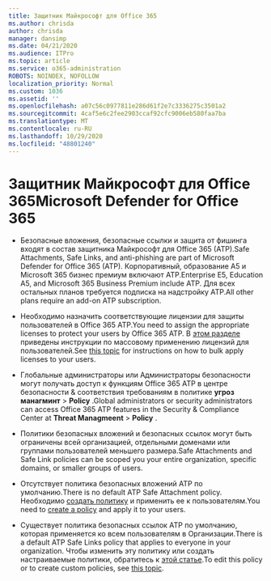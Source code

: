 ```yaml
---
title: Защитник Майкрософт для Office 365
ms.author: chrisda
author: chrisda
manager: dansimp
ms.date: 04/21/2020
ms.audience: ITPro
ms.topic: article
ms.service: o365-administration
ROBOTS: NOINDEX, NOFOLLOW
localization_priority: Normal
ms.custom: 1036
ms.assetid: ''
ms.openlocfilehash: a07c56c0977811e286d61f2e7c3336275c3501a2
ms.sourcegitcommit: 4caf5e6c2fee2903ccaf92cfc9006eb580faa7ba
ms.translationtype: MT
ms.contentlocale: ru-RU
ms.lasthandoff: 10/29/2020
ms.locfileid: "48801240"
---
```

# <a name="microsoft-defender-for-office-365"></a><span data-ttu-id="9840c-102">Защитник Майкрософт для Office 365</span><span class="sxs-lookup"><span data-stu-id="9840c-102">Microsoft Defender for Office 365</span></span>

- <span data-ttu-id="9840c-103">Безопасные вложения, безопасные ссылки и защита от фишинга входят в состав защитника Майкрософт для Office 365 (ATP).</span><span class="sxs-lookup"><span data-stu-id="9840c-103">Safe Attachments, Safe Links, and anti-phishing are part of Microsoft Defender for Office 365 (ATP).</span></span> <span data-ttu-id="9840c-104">Корпоративный, образование A5 и Microsoft 365 бизнес премиум включают ATP.</span><span class="sxs-lookup"><span data-stu-id="9840c-104">Enterprise E5, Education A5, and Microsoft 365 Business Premium include ATP.</span></span> <span data-ttu-id="9840c-105">Для всех остальных планов требуется подписка на надстройку ATP.</span><span class="sxs-lookup"><span data-stu-id="9840c-105">All other plans require an add-on ATP subscription.</span></span>

- <span data-ttu-id="9840c-106">Необходимо назначить соответствующие лицензии для защиты пользователей в Office 365 ATP.</span><span class="sxs-lookup"><span data-stu-id="9840c-106">You need to assign the appropriate licenses to protect your users by Office 365 ATP.</span></span> <span data-ttu-id="9840c-107">В [этом разделе](https://docs.microsoft.com/microsoft-365/admin/add-users/add-users) приведены инструкции по массовому применению лицензий для пользователей.</span><span class="sxs-lookup"><span data-stu-id="9840c-107">See [this topic](https://docs.microsoft.com/microsoft-365/admin/add-users/add-users) for instructions on how to bulk apply licenses to your users.</span></span>

- <span data-ttu-id="9840c-108">Глобальные администраторы или Администраторы безопасности могут получать доступ к функциям Office 365 ATP в центре безопасности & соответствия требованиям в политике **угроз манагминт** \> **Policy** .</span><span class="sxs-lookup"><span data-stu-id="9840c-108">Global administrators or security administrators can access Office 365 ATP features in the Security & Compliance Center at **Threat Managmeent** \> **Policy** .</span></span>

- <span data-ttu-id="9840c-109">Политики безопасных вложений и безопасных ссылок могут быть ограничены всей организацией, отдельными доменами или группами пользователей меньшего размера.</span><span class="sxs-lookup"><span data-stu-id="9840c-109">Safe Attachments and Safe Link policies can be scoped you your entire organization, specific domains, or smaller groups of users.</span></span>

- <span data-ttu-id="9840c-110">Отсутствует политика безопасных вложений ATP по умолчанию.</span><span class="sxs-lookup"><span data-stu-id="9840c-110">There is no default ATP Safe Attachment policy.</span></span> <span data-ttu-id="9840c-111">Необходимо [создать политику](https://docs.microsoft.com/microsoft-365/security/office-365-security/set-up-atp-safe-attachments-policies) и применить ее к пользователям.</span><span class="sxs-lookup"><span data-stu-id="9840c-111">You need to [create a policy](https://docs.microsoft.com/microsoft-365/security/office-365-security/set-up-atp-safe-attachments-policies) and apply it to your users.</span></span>

- <span data-ttu-id="9840c-112">Существует политика безопасных ссылок ATP по умолчанию, которая применяется ко всем пользователям в Организации.</span><span class="sxs-lookup"><span data-stu-id="9840c-112">There is a default ATP Safe Links policy that applies to everyone in your organization.</span></span> <span data-ttu-id="9840c-113">Чтобы изменить эту политику или создать настраиваемые политики, обратитесь к [этой статье](https://docs.microsoft.com/microsoft-365/security/office-365-security/set-up-atp-safe-links-policies).</span><span class="sxs-lookup"><span data-stu-id="9840c-113">To edit this policy or to create custom policies, see [this topic](https://docs.microsoft.com/microsoft-365/security/office-365-security/set-up-atp-safe-links-policies).</span></span>
